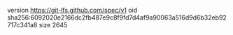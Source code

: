 version https://git-lfs.github.com/spec/v1
oid sha256:6092020e2166dc2fb487e9c8f9fd7d4af9a90063a516d9d6b32eb92717c341a8
size 2645
